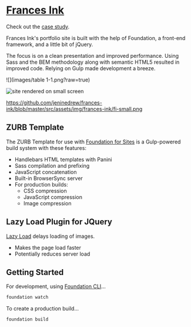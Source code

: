 # [Frances Ink](https://frances.ink/) 

Check out the [case study](https://frances.ink/portfolio/frances-ink.html).

Frances Ink's portfolio site is built with the help of Foundation, a front-end framework, and a little bit of jQuery.

The focus is on a clean presentation and improved performance. Using Sass and the BEM methodology along with semantic HTML5 resulted in improved code. Relying on Gulp made development a breeze.

![](images/table 1-1.png?raw=true)

![site rendered on small screen](https://frances.ink/assets/img/frances-ink/fi-small.png?raw=true "site rendered on small screen")

https://github.com/jeninedrew/frances-ink/blob/master/src/assets/img/frances-ink/fi-small.png

## ZURB Template

The ZURB Template for use with [Foundation for Sites](http://foundation.zurb.com/sites) is a Gulp-powered build system with these features:

- Handlebars HTML templates with Panini
- Sass compilation and prefixing
- JavaScript concatenation
- Built-in BrowserSync server
- For production builds:
  - CSS compression
  - JavaScript compression
  - Image compression

## Lazy Load Plugin for JQuery

[Lazy Load](https://appelsiini.net/projects/lazyload/) delays loading of images.

- Makes the page load faster
- Potentially reduces server load

## Getting Started

For development, using [Foundation CLI](https://github.com/zurb/foundation-cli)...

```bash
foundation watch
```
To create a production build...

```bash
foundation build
```
